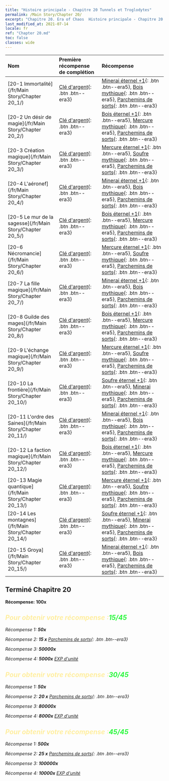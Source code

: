 ```yaml
---
title: "Histoire principale - Chapitre 20 Tunnels et Troglodytes"
permalink: /Main Story/Chapter 20/
excerpt: "Chapitre 20. Era of Chaos  Histoire principale - Chapitre 20. Tunnels et Troglodytes"
last_modified_at: 2021-07-14
locale: fr
ref: "Chapter 20.md"
toc: false
classes: wide
---
```


  | Nom |  Première récompense de complétion | Récompense |
  |:------------|:------------|:------------| 
  | [20-1 Immortalité](/fr/Main Story/Chapter 20_1/) | [Clé d'argent](/ItemsFR/con_693/){: .btn .btn--era3} | [Minerai éternel +1](/ItemsFR/mat_68/){: .btn .btn--era5}, [Bois mythique](/ItemsFR/mat_62/){: .btn .btn--era5}, [Parchemins de sorts](/ItemsFR/con_694/){: .btn .btn--era3} |
  | [20-2 Un désir de magie](/fr/Main Story/Chapter 20_2/) | [Clé d'argent](/ItemsFR/con_693/){: .btn .btn--era3} | [Bois éternel +1](/ItemsFR/mat_69/){: .btn .btn--era5}, [Mercure mythique](/ItemsFR/mat_63/){: .btn .btn--era5}, [Parchemins de sorts](/ItemsFR/con_694/){: .btn .btn--era3} |
  | [20-3 Création magique](/fr/Main Story/Chapter 20_3/) | [Clé d'argent](/ItemsFR/con_693/){: .btn .btn--era3} | [Mercure éternel +1](/ItemsFR/mat_70/){: .btn .btn--era5}, [Soufre mythique](/ItemsFR/mat_64/){: .btn .btn--era5}, [Parchemins de sorts](/ItemsFR/con_694/){: .btn .btn--era3} |
  | [20-4 L'aéronef](/fr/Main Story/Chapter 20_4/) | [Clé d'argent](/ItemsFR/con_693/){: .btn .btn--era3} | [Minerai éternel +1](/ItemsFR/mat_68/){: .btn .btn--era5}, [Bois mythique](/ItemsFR/mat_62/){: .btn .btn--era5}, [Parchemins de sorts](/ItemsFR/con_694/){: .btn .btn--era3} |
  | [20-5 Le mur de la sagesse](/fr/Main Story/Chapter 20_5/) | [Clé d'argent](/ItemsFR/con_693/){: .btn .btn--era3} | [Bois éternel +1](/ItemsFR/mat_69/){: .btn .btn--era5}, [Mercure mythique](/ItemsFR/mat_63/){: .btn .btn--era5}, [Parchemins de sorts](/ItemsFR/con_694/){: .btn .btn--era3} |
  | [20-6 Nécromancie](/fr/Main Story/Chapter 20_6/) | [Clé d'argent](/ItemsFR/con_693/){: .btn .btn--era3} | [Mercure éternel +1](/ItemsFR/mat_70/){: .btn .btn--era5}, [Soufre mythique](/ItemsFR/mat_64/){: .btn .btn--era5}, [Parchemins de sorts](/ItemsFR/con_694/){: .btn .btn--era3} |
  | [20-7 La fille magique](/fr/Main Story/Chapter 20_7/) | [Clé d'argent](/ItemsFR/con_693/){: .btn .btn--era3} | [Minerai éternel +1](/ItemsFR/mat_68/){: .btn .btn--era5}, [Bois mythique](/ItemsFR/mat_62/){: .btn .btn--era5}, [Parchemins de sorts](/ItemsFR/con_694/){: .btn .btn--era3} |
  | [20-8 Guilde des mages](/fr/Main Story/Chapter 20_8/) | [Clé d'argent](/ItemsFR/con_693/){: .btn .btn--era3} | [Bois éternel +1](/ItemsFR/mat_69/){: .btn .btn--era5}, [Mercure mythique](/ItemsFR/mat_63/){: .btn .btn--era5}, [Parchemins de sorts](/ItemsFR/con_694/){: .btn .btn--era3} |
  | [20-9 L'échange magique](/fr/Main Story/Chapter 20_9/) | [Clé d'argent](/ItemsFR/con_693/){: .btn .btn--era3} | [Mercure éternel +1](/ItemsFR/mat_70/){: .btn .btn--era5}, [Soufre mythique](/ItemsFR/mat_64/){: .btn .btn--era5}, [Parchemins de sorts](/ItemsFR/con_694/){: .btn .btn--era3} |
  | [20-10 La frontière](/fr/Main Story/Chapter 20_10/) | [Clé d'argent](/ItemsFR/con_693/){: .btn .btn--era3} | [Soufre éternel +1](/ItemsFR/mat_71/){: .btn .btn--era5}, [Minerai mythique](/ItemsFR/mat_61/){: .btn .btn--era5}, [Parchemins de sorts](/ItemsFR/con_694/){: .btn .btn--era3} |
  | [20-11 L'ordre des Saines](/fr/Main Story/Chapter 20_11/) | [Clé d'argent](/ItemsFR/con_693/){: .btn .btn--era3} | [Minerai éternel +1](/ItemsFR/mat_68/){: .btn .btn--era5}, [Bois mythique](/ItemsFR/mat_62/){: .btn .btn--era5}, [Parchemins de sorts](/ItemsFR/con_694/){: .btn .btn--era3} |
  | [20-12 La faction magique](/fr/Main Story/Chapter 20_12/) | [Clé d'argent](/ItemsFR/con_693/){: .btn .btn--era3} | [Bois éternel +1](/ItemsFR/mat_69/){: .btn .btn--era5}, [Mercure mythique](/ItemsFR/mat_63/){: .btn .btn--era5}, [Parchemins de sorts](/ItemsFR/con_694/){: .btn .btn--era3} |
  | [20-13 Magie quantique](/fr/Main Story/Chapter 20_13/) | [Clé d'argent](/ItemsFR/con_693/){: .btn .btn--era3} | [Mercure éternel +1](/ItemsFR/mat_70/){: .btn .btn--era5}, [Soufre mythique](/ItemsFR/mat_64/){: .btn .btn--era5}, [Parchemins de sorts](/ItemsFR/con_694/){: .btn .btn--era3} |
  | [20-14 Les montagnes](/fr/Main Story/Chapter 20_14/) | [Clé d'argent](/ItemsFR/con_693/){: .btn .btn--era3} | [Soufre éternel +1](/ItemsFR/mat_71/){: .btn .btn--era5}, [Minerai mythique](/ItemsFR/mat_61/){: .btn .btn--era5}, [Parchemins de sorts](/ItemsFR/con_694/){: .btn .btn--era3} |
  | [20-15 Groya](/fr/Main Story/Chapter 20_15/) | [Clé d'argent](/ItemsFR/con_693/){: .btn .btn--era3} | [Minerai éternel +1](/ItemsFR/mat_68/){: .btn .btn--era5}, [Bois mythique](/ItemsFR/mat_62/){: .btn .btn--era5}, [Parchemins de sorts](/ItemsFR/con_694/){: .btn .btn--era3} |


## Terminé Chapitre 20

 **Récompense:**  **100x** <i class="fas fa-gem"/>



## <span style="color: #ffeea0">Pour obtenir votre récompense :</span><span style="color: #27f73a">15/45</span>

 Récompense 1:  **50x** <i class="fas fa-gem"/>

 Récompense 2: **15 x** [Parchemins de sorts](/ItemsFR/con_694/){: .btn .btn--era3}

 Récompense 3:  **50000x** <i class="fas fa-coins"/>

 Récompense 4:  **5000x** [EXP d'unité](/ItemsFR/con_902/)



## <span style="color: #ffeea0">Pour obtenir votre récompense :</span><span style="color: #27f73a">30/45</span>

 Récompense 1:  **50x** <i class="fas fa-gem"/>

 Récompense 2: **20 x** [Parchemins de sorts](/ItemsFR/con_694/){: .btn .btn--era3}

 Récompense 3:  **80000x** <i class="fas fa-coins"/>

 Récompense 4:  **8000x** [EXP d'unité](/ItemsFR/con_902/)



## <span style="color: #ffeea0">Pour obtenir votre récompense :</span><span style="color: #27f73a">45/45</span>

 Récompense 1:  **500x** <i class="fas fa-gem"/>

 Récompense 2: **25 x** [Parchemins de sorts](/ItemsFR/con_694/){: .btn .btn--era3}

 Récompense 3:  **100000x** <i class="fas fa-coins"/>

 Récompense 4:  **10000x** [EXP d'unité](/ItemsFR/con_902/)

